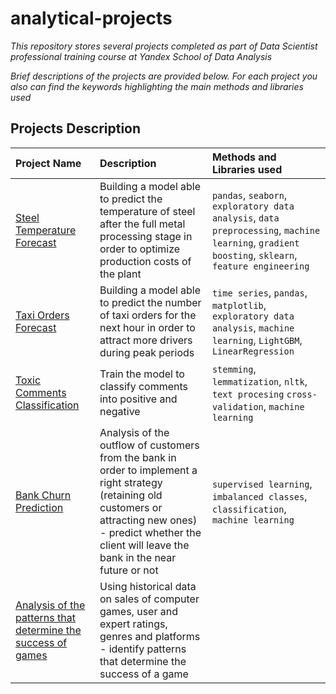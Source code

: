 # analytical-projects

*This repository stores several projects completed as part of Data Scientist professional training course at Yandex School of Data Analysis*

*Brief descriptions of the projects are provided below. For each project you also can find the keywords highlighting the main methods and libraries used*

## Projects Description

| Project Name | Description | Methods and Libraries used | 
| :---------------------- | :---------------------- | :---------------------- |
| [Steel Temperature Forecast](steel-temperature-forecast) | Building a model able to predict the temperature of steel after the full metal processing stage in order to optimize production costs of the plant | `pandas`, `seaborn`, `exploratory data analysis`, `data preprocessing`, `machine learning`, `gradient boosting`, `sklearn`, `feature engineering` |
| [Taxi Orders Forecast](taxi-orders-forecast) | Building a model able to predict the number of taxi orders for the next hour in order to attract more drivers during peak periods | `time series`, `pandas`, `matplotlib`, `exploratory data analysis`, `machine learning`, `LightGBM`, `LinearRegression` |
| [Toxic Comments Classification](toxic-comments-classification) | Train the model to classify comments into positive and negative | `stemming`, `lemmatization`, `nltk`, `text procesing` `cross-validation`, `machine learning` |
| [Bank Churn Prediction](bank-churn-prediction) | Analysis of the outflow of customers from the bank in order to implement a right strategy (retaining old customers or attracting new ones) - predict whether the client will leave the bank in the near future or not | `supervised learning`, `imbalanced classes`, `classification`, `machine learning` |
| [Analysis of the patterns that determine the success of games](games-success-analysis) | Using historical data on sales of computer games, user and expert ratings, genres and platforms - identify patterns that determine the success of a game |  |
